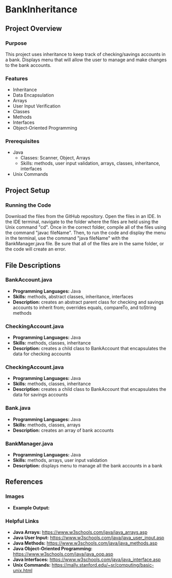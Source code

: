# BankInheritance
## Project Overview
### Purpose
This project uses inheritance to keep track of checking/savings accounts in a bank. Displays menu that will allow the user to manage and make changes to the bank accounts.
### Features
- Inheritance
- Data Encapsulation
- Arrays
- User Input Verification
- Classes
- Methods
- Interfaces
- Object-Oriented Programming
### Prerequisites
- Java
  - Classes: Scanner, Object, Arrays
  - Skills: methods, user input validation, arrays, classes, inheritance, interfaces
- Unix Commands
## Project Setup
### Running the Code
Download the files from the GitHub repository. Open the files in an IDE. In the IDE terminal, navigate to the folder where the files are held using the Unix command "cd". Once in the correct folder, compile all of the files using the command "javac fileName". Then, to run the code and display the menu in the terminal, use the command "java fileName" with the BankManager.java file. Be sure that all of the files are in the same folder, or the code will create an error.
## File Descriptions
### BankAccount.java
- **Programming Languages:** Java
- **Skills:** methods, abstract classes, inheritance, interfaces
- **Description:** creates an abstract parent class for checking and savings accounts to inherit from; overrides equals, compareTo, and toString methods
### CheckingAccount.java
- **Programming Languages:** Java
- **Skills:** methods, classes, inheritance
- **Description:** creates a child class to BankAccount that encapsulates the data for checking accounts
### CheckingAccount.java
- **Programming Languages:** Java
- **Skills:** methods, classes, inheritance
- **Description:** creates a child class to BankAccount that encapsulates the data for savings accounts
### Bank.java
- **Programming Languages:** Java
- **Skills:** methods, classes, arrays
- **Description:** creates an array of bank accounts
### BankManager.java
- **Programming Languages:** Java
- **Skills:** methods, arrays, user input validation
- **Description:** displays menu to manage all the bank accounts in a bank
## References
### Images
- **Example Output:** 
### Helpful Links
- **Java Arrays:** https://www.w3schools.com/java/java_arrays.asp
- **Java User Input:** https://www.w3schools.com/java/java_user_input.asp
- **Java Methods:** https://www.w3schools.com/java/java_methods.asp
- **Java Object-Oriented Programming:** https://www.w3schools.com/java/java_oop.asp
- **Java Interfaces:** https://www.w3schools.com/java/java_interface.asp
- **Unix Commands:** https://mally.stanford.edu/~sr/computing/basic-unix.html
